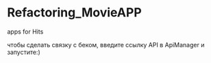 # Refactoring_MovieAPP
apps for Hits

чтобы сделать связку с беком, введите ссылку API в ApiManager и запустите:) 
